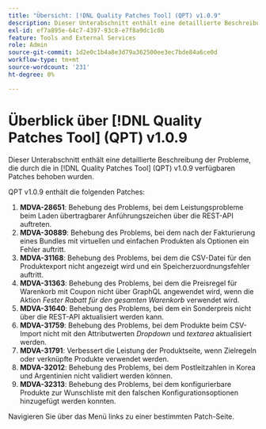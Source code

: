 ```yaml
---
title: "Übersicht: [!DNL Quality Patches Tool] (QPT) v1.0.9"
description: Dieser Unterabschnitt enthält eine detaillierte Beschreibung der Probleme, die durch die in [!DNL Quality Patches Tool]  (QPT) v1.0.9 verfügbaren Patches behoben wurden.
exl-id: ef7a895e-64c7-4397-93c8-e7f8a9dc1c0b
feature: Tools and External Services
role: Admin
source-git-commit: 1d2e0c1b4a8e3d79a362500ee3ec7bde84a6ce0d
workflow-type: tm+mt
source-wordcount: '231'
ht-degree: 0%

---
```


# Überblick über [!DNL Quality Patches Tool] (QPT) v1.0.9

Dieser Unterabschnitt enthält eine detaillierte Beschreibung der Probleme, die durch die in [!DNL Quality Patches Tool] (QPT) v1.0.9 verfügbaren Patches behoben wurden.

QPT v1.0.9 enthält die folgenden Patches:

1. **MDVA-28651**: Behebung des Problems, bei dem Leistungsprobleme beim Laden übertragbarer Anführungszeichen über die REST-API auftreten.
1. **MDVA-30889**: Behebung des Problems, bei dem nach der Fakturierung eines Bundles mit virtuellen und einfachen Produkten als Optionen ein Fehler auftritt.
1. **MDVA-31168**: Behebung des Problems, bei dem die CSV-Datei für den Produktexport nicht angezeigt wird und ein Speicherzuordnungsfehler auftritt.
1. **MDVA-31363**: Behebung des Problems, bei dem die Preisregel für Warenkorb mit Coupon nicht über GraphQL angewendet wird, wenn die Aktion *Fester Rabatt für den gesamten Warenkorb* verwendet wird.
1. **MDVA-31640**: Behebung des Problems, bei dem ein Sonderpreis nicht über die REST-API aktualisiert werden kann.
1. **MDVA-31759**: Behebung des Problems, bei dem Produkte beim CSV-Import nicht mit den Attributwerten *Dropdown* und *textarea* aktualisiert werden.
1. **MDVA-31791**: Verbessert die Leistung der Produktseite, wenn Zielregeln oder verknüpfte Produkte verwendet werden.
1. **MDVA-32012**: Behebung des Problems, bei dem Postleitzahlen in Korea und Argentinien nicht validiert werden können.
1. **MDVA-32313**: Behebung des Problems, bei dem konfigurierbare Produkte zur Wunschliste mit den falschen Konfigurationsoptionen hinzugefügt werden konnten.

Navigieren Sie über das Menü links zu einer bestimmten Patch-Seite.
